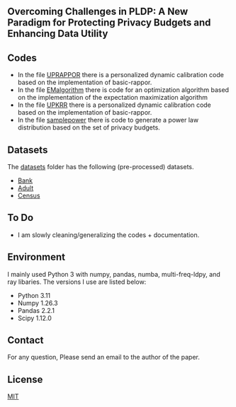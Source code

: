 ## Overcoming Challenges in PLDP: A New Paradigm for Protecting Privacy Budgets and Enhancing Data Utility


## Codes
- In the file [UPRAPPOR](https://github.com/Couchy-wu/PLDP-FEBSF/blob/main/Code/UPRAPPOR.py) there is a personalized dynamic calibration code based on the implementation of basic-rappor.
- In the file [EMalgorithm](https://github.com/Couchy-wu/PLDP-FEBSF/blob/main/Code/EMalgorithm.py)  there is code for an optimization algorithm based on the implementation of the expectation maximization algorithm
- In the file [UPKRR](https://github.com/Couchy-wu/PLDP-FEBSF/blob/main/Code/UPKRR.py) there is a personalized dynamic calibration code based on the implementation of basic-rappor.
- In the file [samplepower](https://github.com/Couchy-wu/PLDP-FEBSF/blob/main/Code/samplepower.py) there is code to generate a power law distribution based on the set of privacy budgets.

## Datasets
The [datasets](https://github.com/Couchy-wu/PLDP-FEBSF/tree/main/Dataset) folder has the following (pre-processed) datasets.
- [Bank](https://www.kaggle.com/datasets/prakharrathi25/banking-dataset-marketing-targets)
- [Adult](https://archive.ics.uci.edu/ml/datasets/adult)
- [Census](https://www.census.gov/data/datasets.html)

## To Do
- I am slowly cleaning/generalizing the codes + documentation.

## Environment
I mainly used Python 3 with numpy, pandas, numba, multi-freq-ldpy, and ray libaries. The versions I use are listed below:

- Python 3.11
- Numpy 1.26.3
- Pandas 2.2.1
- Scipy 1.12.0

## Contact
For any question, Please send an email to the author of the paper.

## License
[MIT](https://github.com/Couchy-wu/PLDP-FEBSF/blob/main/LICENSE)
